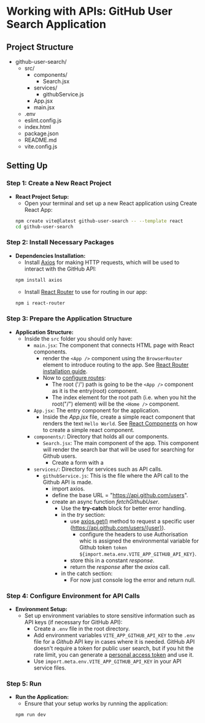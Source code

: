 # Working with APIs: GitHub User Search Application

## Project Structure
* github-user-search/
  - src/
    - components/
      - Search.jsx
    - services/
      - githubService.js
    - App.jsx
    - main.jsx
  - .env
  - eslint.config.js
  - index.html
  - package.json
  - README.md
  - vite.config.js


## Setting Up
### Step 1: Create a New React Project
* __React Project Setup:__
  - Open your terminal and set up a new React application using Create React App:
  ```bash
  npm create vite@latest github-user-search -- --template react
  cd github-user-search
  ```

### Step 2: Install Necessary Packages
* __Dependencies Installation:__
  - Install [Axios](https://axios-http.com/docs/intro) for making HTTP requests, which will be used to interact with the GitHub API:
  ```bash
  npm install axios
  ```
  - Install [React Router](https://reactrouter.com/start/declarative/installation) to use for routing in our app:
  ```bash
  npm i react-router
  ```

### Step 3: Prepare the Application Structure
* __Application Structure:__
  - Inside the `src` folder you should only have:
    - `main.jsx`: The component that connects HTML page with React components.
      - render the `<App />` component using the `BrowserRouter` element to introduce routing to the app. See [React Router installation guide](https://reactrouter.com/start/declarative/installation).
      - Now to [configure routes](https://reactrouter.com/start/declarative/routing):
        - The root ('/') path is going to be the `<App />` component as it is the entry(root) component.
        - The index element for the root path (i.e. when you hit the root("/") element) will be the `<Home />` component.
    - `App.jsx`: The entry component for the application.
      - Inside the _App.jsx_ file, create a simple react component that renders the text `Hello World`. See [React Components](https://www.w3schools.com/react/react_components.asp) on how to create a simple react component.
    - `components/`: Directory that holds all our components.
      - `Search.jsx`: The main component of the app. This component will render the search bar that will be used for searching for Github users.
        - Create a form with a
    - `services/`: Directory for services such as API calls.
      - `githubService.js`: This is the file where the API call to the Github API is made.
        - import axios.
        - define the base URL = "https://api.github.com/users".
        - create an async function _fetchGithubUser_.
          - Use the __try-catch__ block for better error handling.
          - in the _try_ section:
            - use [axios.get()](https://www.educative.io/answers/how-to-make-an-axios-get-request) method to request a specific user (https://api.github.com/users/{user}).
              - configure the headers to use Authorisation whic is assigned the environmental variable for Github token `token ${import.meta.env.VITE_APP_GITHUB_API_KEY}`.
            - store this in a constant _response_.
            - return the _response_ after the _axios_ call.
          - in the catch section:
            - For now just console log the error and return null.

### Step 4: Configure Environment for API Calls
* __Environment Setup:__
  - Set up environment variables to store sensitive information such as API keys (if necessary for GitHub API):
    - Create a `.env` file in the root directory.
    - Add environment variables `VITE_APP_GITHUB_API_KEY` to the `.env` file for a _Github_ API key in cases where it is needed. GitHub API doesn't require a token for public user search, but if you hit the rate limit, you can generate a [personal access token](https://github.com/settings/tokens) and use it.
    - <to be edited> Use `import.meta.env.VITE_APP_GITHUB_API_KEY` in your API service files.

### Step 5: Run
* __Run the Application:__
  - Ensure that your setup works by running the application:
  ```bash
  npm run dev
  ```